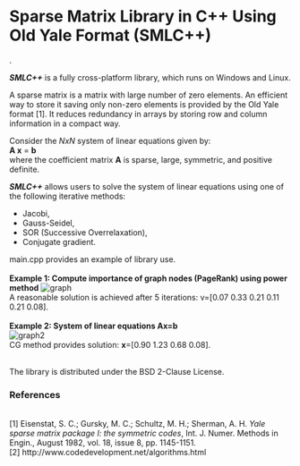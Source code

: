 <h1>Sparse Matrix Library in C++ Using Old Yale Format (<b>SMLC++</b>)</h1>.

<i><b>SMLC++</b></i> is a fully cross-platform library, which runs on Windows and Linux.

A sparse matrix is a matrix with large number of zero elements. An efficient way to store it
saving only non-zero elements is provided by the Old Yale format [1]. It reduces redundancy in
arrays by storing row and column information in a compact way.

Consider the <i>NxN</i> system of linear equations given by:<br>
<b>A x</b> = <b>b</b><br>
where the coefficient matrix <b>A</b> is sparse, large, symmetric, and positive definite.

<i><b>SMLC++</b></i> allows users to solve the system of linear equations using one of the following iterative methods:
- Jacobi,
- Gauss-Seidel,
- SOR (Successive Overrelaxation),
- Conjugate gradient.

main.cpp provides an example of library use.
<br><br>
<b>Example 1: Compute importance of graph nodes (PageRank) using power method</b>
![graph](https://user-images.githubusercontent.com/77605006/106374154-642cb480-6335-11eb-81e0-53267752c9d3.png)
<br>A reasonable solution is achieved after 5 iterations: v=[0.07 0.33 0.21 0.11 0.21 0.08].
<br><br>
<b>Example 2: System of linear equations Ax=b</b><br>
![graph2](https://user-images.githubusercontent.com/77605006/106374707-6d6c5000-633a-11eb-8bbc-3467edd36125.png)
<br>
CG method provides solution: <b>x</b>=[0.90 1.23 0.68 0.08].

<br>
The library is distributed under the BSD 2-Clause License.

<br>
<h3>References</h3><br>
[1] Eisenstat, S. C.; Gursky, M. C.; Schultz, M. H.; Sherman, A. H. <i>Yale
sparse matrix package I: the symmetric codes</i>, Int. J. Numer. Methods in Engin.,
August 1982, vol. 18, issue 8, pp. 1145-1151.<br>
[2] http://www.codedevelopment.net/algorithms.html
